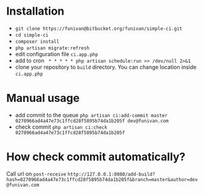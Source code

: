# Installation
- `git clone https://funivan@bitbucket.org/funivan/simple-ci.git`
- `cd simple-ci`
- `composer install`
- `php artisan migrate:refresh`
- edit configuration file `ci.app.php`
- add to cron ` * * * * * php artisan schedule:run >> /dev/null 2>&1`
- clone your repository to `build` directory. You can change location inside `ci.app.php`

# Manual usage
- add commit to the queue `php artisan ci:add-commit master 0270966ad4a47e73c1ffcd28f5895b74da1b205f dev@funivan.com`
- check commit `php artisan ci:check 0270966ad4a47e73c1ffcd28f5895b74da1b205f`

# How check commit automatically?
 Call url on `post-receive` `http://127.0.0.1:8080/add-build?hash=0270966ad4a47e73c1ffcd28f5895b74da1b205f&branch=master&author=dev@funivan.com`